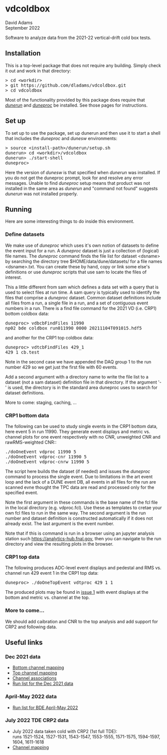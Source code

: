 # vdcoldbox

David Adams  
September 2022

Software to analyze data from the 2021-22 vertical-drift cold box tests.

## Installation

This is a top-level package that does not require any building. Simply check it out and work in that directory:
<pre>
> cd &lt;workdir>
> git https://github.com/dladams/vdcoldbox.git
> cd vdcoldbox
</pre>

Most of the functionality provided by this package does require that [*dunerun*](https://github.com/dladams/dunerun) and
[*duneproc*](https://github.com/dladams/dunerun) be installed. See those pages for instructions.

## Set up

To set up to use the package, set up dunerun and then use it to start a shell that includes the *duneproc* and *dunesw* environments:
<pre>
> source &lt;install-path>/dunerun/setup.sh
dunerun> cd &lt;workdir>/vdcoldbox
dunerun> ./start-shell
duneproc>
</pre>
Here the version of *dunesw* is that specified when *dunerun* was installed.
If you do not get the duneproc prompt, look for and resolve any error messages.
Unable to find *duneproc* setup means that product was not installed in the same area as *dunerun*
and "command not found" suggests *dunerun* was not installed properly.

## Running

Here are some interesting things to do inside this environment.

### Define datasets

We make use of *duneproc* which uses it's own notion of datasets to define the event input for a run.
A *duneproc* dataset is just a collection of (logical) file names.
The *duneproc* command finds the file list for dataset \<dsname> by searching the directory tree
$HOME/data/dune/datasets/ for a file names \<dsname>.txt.
You can create these by hand, copy or link some else's definitions or use *duneproc* scripts
that use sam to locate the files of interest.

This a little different from sam which defines a data set with a query that is used to select files at run time.
A sam query is typically used to identify the files that comprise a *duneproc* dataset.
Common dataset definitions include all files from a run, a single file in a run, and a set of contiguous event numbers in a run.
There is a find file command for the 2021 VD (i.e. CRP1) bottom coldbox data:
<pre>
duneproc> vdbcbFindFiles 11990
np02_bde_coldbox_run011990_0000_20211104T091015.hdf5
</pre>
and another for the CRP1 top coldbox data:
<pre>
duneproc> vdtcbFindFiles 429_1
429_1_cb.test
</pre>
Note in the second case we have appended the DAQ group 1 to the run number 429 so we get just the first file with 60 events.

Add a second argument with a directory name to write the file list to a dataset (not a sam dataset) definition file in that directory.
If the argument '-' is used, the directory is in the standard area duneproc uses to search for dataset definitions.

More to come: staging, caching, ...

### CRP1 bottom data

The following can be used to study single events in the CRP1 bottom data, here event 5 in run 11990.
They generate event displays and metric vs. channel plots for one event respectively with
no CNR, unweighted CNR and rawRMS-weighted CNR::
<pre>
./doOneEvent vdproc 11990 5
./doOneEvent vdproc-cnr 11990 5
./doOneEvent vdproc-cnrw 11990 5
</pre>

The script here builds the dataset (if needed) and issues the *duneproc* command to process the single event.
Due to limitations in the art event loop and the lack of a DUNE event DB, all events in all files for the run are scanned
evne thought the TPC data are read and processed only for the specified event.

Note the first argument in these commands is the base name of the fcl file in the local directory (e.g. vdproc.fcl).
Use these as templates to cretae your own fcl files to run in the same way.
The second argument is the run number and dataset definition is constructed automatically if it does not already exist.
The last argument is the event number.

Note that if this is command is run in a browser using an jupyter analysis station such https://analytics-hub.fnal.gov, then
you can navigate to the run directory and view the resulting plots in the browser.

### CRP1 top data

The following produces ADC-level event displays and pedestal and RMS vs. channel run 429 event 1 in the CRP1 top data:
<pre>
duneproc> ./doOneTopEvent vdtproc 429_1 1
</pre>
The produced plots may be found in [issue 1](https://github.com/dladams/vdcoldbox/issues/1)
with event displays at the bottom and metric vs. channel at the top.

### More to come...
We should add caibration and CNR to the top analysis and add support for CRP2 and following data.

## Useful links

### Dec 2021 data
* [Bottom channel mapping](https://docs.dunescience.org/cgi-bin/sso/RetrieveFile?docid=23684)
* [Top channel mapping](https://indico.cern.ch/event/1073206/contributions/4513488/attachments/2303087/3917868/cbox_chmappin_v1p1.pdf)
* [Channel associations](https://cdcvs.fnal.gov/redmine/attachments/download/65665/vdcb_try2_offline_numbers_detector_strips.pdf)
* [Run list for the Dec 2021 data](https://docs.google.com/spreadsheets/d/1JgQOv247h2tZKABBrK74LP3OenXL0vBJRn_uz9lKlrc)

### April-May 2022 data
* [Run list for BDE April-May 2022](https://docs.google.com/spreadsheets/d/1HSlHqMSSjlwgjpSRbHmaFRFWhb8ffSscm-nQMb22IDo/edit#gid=2099089212)

### July 2022 TDE CRP2 data
* July 2022 data taken cold with CRP2 (1st full TDE):  
  runs 1521-1524, 1527-1531, 1543-1547, 1553-1555, 1571-1575, 1594-1597, 1604, 1611-1618
* [Channel mapping](https://indico.fnal.gov/event/55195/contributions/245292/attachments/156692/204617/vg_crp2_cmap.pdf)
